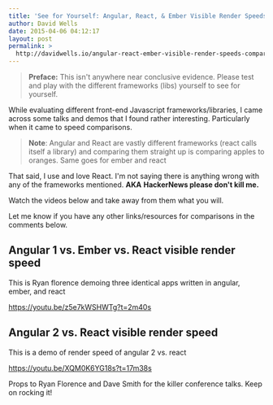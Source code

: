 ```yaml
---
title: 'See for Yourself: Angular, React, & Ember Visible Render Speeds Compared'
author: David Wells
date: 2015-04-06 04:12:17
layout: post
permalink: >
  http://davidwells.io/angular-react-ember-visible-render-speeds-compared/
---
```


<blockquote><strong>Preface:</strong> This isn't anywhere near conclusive evidence. Please test and play with the different frameworks (libs) yourself to see for yourself.</blockquote>
While evaluating different front-end Javascript frameworks/libraries, I came across some talks and demos that I found rather interesting. Particularly when it came to speed comparisons.
<blockquote><strong>Note</strong>: Angular and React are vastly different frameworks (react calls itself a library) and comparing them straight up is comparing apples to oranges. Same goes for ember and react</blockquote>
That said, I use and love React. I'm not saying there is anything wrong with any of the frameworks mentioned. <strong>AKA</strong> <strong>HackerNews please don't kill me.</strong>

Watch the videos below and take away from them what you will.

Let me know if you have any other links/resources for comparisons in the comments below.

<h2>Angular 1 vs. Ember vs. React visible render speed</h2>

This is Ryan florence demoing three identical apps written in angular, ember, and react

https://youtu.be/z5e7kWSHWTg?t=2m40s

<h2>Angular 2 vs. React visible render speed</h2>

This is a demo of render speed of angular 2 vs. react

https://youtu.be/XQM0K6YG18s?t=17m38s

Props to Ryan Florence and Dave Smith for the killer conference talks. Keep on rocking it!
